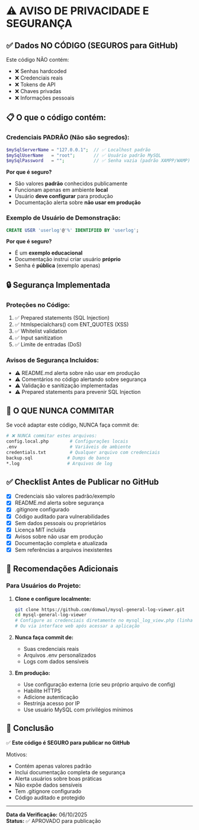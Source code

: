 # ⚠️ AVISO DE PRIVACIDADE E SEGURANÇA

## ✅ Dados NO CÓDIGO (SEGUROS para GitHub)

Este código NÃO contém:
- ❌ Senhas hardcoded
- ❌ Credenciais reais
- ❌ Tokens de API
- ❌ Chaves privadas
- ❌ Informações pessoais

## 📋 O que o código contém:

### Credenciais PADRÃO (Não são segredos):
```php
$mySqlServerName = "127.0.0.1";  // ✅ Localhost padrão
$mySqlUserName   = "root";       // ✅ Usuário padrão MySQL
$mySqlPassword   = "";           // ✅ Senha vazia (padrão XAMPP/WAMP)
```

**Por que é seguro?**
- São valores **padrão** conhecidos publicamente
- Funcionam apenas em ambiente **local**
- Usuário **deve configurar** para produção
- Documentação alerta sobre **não usar em produção**

### Exemplo de Usuário de Demonstração:
```sql
CREATE USER 'userlog'@'%' IDENTIFIED BY 'userlog';
```

**Por que é seguro?**
- É um **exemplo educacional**
- Documentação instrui criar usuário **próprio**
- Senha é **pública** (exemplo apenas)

## 🔒 Segurança Implementada

### Proteções no Código:
1. ✅ Prepared statements (SQL Injection)
2. ✅ htmlspecialchars() com ENT_QUOTES (XSS)
3. ✅ Whitelist validation
4. ✅ Input sanitization
5. ✅ Limite de entradas (DoS)

### Avisos de Segurança Incluídos:
- ⚠️ README.md alerta sobre não usar em produção
- ⚠️ Comentários no código alertando sobre segurança
- ⚠️ Validação e sanitização implementadas
- ⚠️ Prepared statements para prevenir SQL Injection

## 🚨 O QUE NUNCA COMMITAR

Se você adaptar este código, NUNCA faça commit de:

```bash
# ❌ NUNCA commitar estes arquivos:
config.local.php        # Configurações locais
.env                    # Variáveis de ambiente
credentials.txt         # Qualquer arquivo com credenciais
backup.sql             # Dumps de banco
*.log                  # Arquivos de log
```

## ✅ Checklist Antes de Publicar no GitHub

- [x] Credenciais são valores padrão/exemplo
- [x] README.md alerta sobre segurança
- [x] .gitignore configurado
- [x] Código auditado para vulnerabilidades
- [x] Sem dados pessoais ou proprietários
- [x] Licença MIT incluída
- [x] Avisos sobre não usar em produção
- [x] Documentação completa e atualizada
- [x] Sem referências a arquivos inexistentes

## 📝 Recomendações Adicionais

### Para Usuários do Projeto:

1. **Clone e configure localmente:**
   ```bash
   git clone https://github.com/domwal/mysql-general-log-viewer.git
   cd mysql-general-log-viewer
   # Configure as credenciais diretamente no mysql_log_view.php (linhas 94-97)
   # Ou via interface web após acessar a aplicação
   ```

2. **Nunca faça commit de:**
   - Suas credenciais reais
   - Arquivos .env personalizados
   - Logs com dados sensíveis

3. **Em produção:**
   - Use configuração externa (crie seu próprio arquivo de config)
   - Habilite HTTPS
   - Adicione autenticação
   - Restrinja acesso por IP
   - Use usuário MySQL com privilégios mínimos

## 🎯 Conclusão

✅ **Este código é SEGURO para publicar no GitHub**

Motivos:
- Contém apenas valores padrão
- Inclui documentação completa de segurança
- Alerta usuários sobre boas práticas
- Não expõe dados sensíveis
- Tem .gitignore configurado
- Código auditado e protegido

---

**Data da Verificação:** 06/10/2025  
**Status:** ✅ APROVADO para publicação
